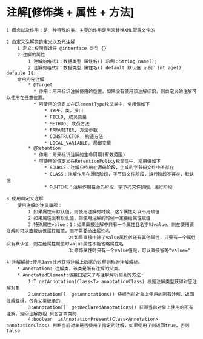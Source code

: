 # 注解[修饰类 + 属性 + 方法]
    1 概念以及作用：是一种特殊的类，主要的作用是用来替换XML配置文件的
    
    2 自定义注解类的定义以及元注解
        1 定义:权限修饰符 @interface 类型 {}
        2 注解的属性
            1 注解的格式1：数据类型 属性名() 示例：String name();
            2 注解的格式2：数据类型 属性名() default 默认值 示例：int age() defaule 18;
        常用的元注解
            * @Target
              * 作用：用来标识注解使用的位置，如果没有使用该注解标识，则自定义的注解可以使用在任意位置。
              * 可使用的值定义在ElementType枚举类中，常用值如下
                  * TYPE，类，接口
                  * FIELD, 成员变量
                  * METHOD, 成员方法
                  * PARAMETER, 方法参数
                  * CONSTRUCTOR, 构造方法
                  * LOCAL_VARIABLE, 局部变量
            * @Retention
              * 作用：用来标识注解的生命周期(有效范围)
              * 可使用的值定义在RetentionPolicy枚举类中，常用值如下
                  * SOURCE：注解只作用在源码阶段，生成的字节码文件中不存在
                  * CLASS：注解作用在源码阶段，字节码文件阶段，运行阶段不存在，默认值
                  * RUNTIME：注解作用在源码阶段，字节码文件阶段，运行阶段       
    
    3 使用自定义注解
        使用注解的注意事项：
            1 如果属性有默认值，则使用注解的时候，这个属性可以不用赋值
            2 如果属性没有默认值，则使用注解的时候一定要给属性赋值
            3 特殊属性value：1：如果直接注解中只有一个属性且名字叫value，则在使用该注解时可以直接给该属性赋值，而不需要给出属性名
                           2:如果直接中除了value属性外还有其他属性，只要有一个属性没有默认值，则在给属性赋值时value属性不能省略属性名
                           3:修饰属性时只有一个value值是，可以直接省略"value=" 
      
    4 注解解析:使用Java技术获得注解上数据的过程则称为注解解析。
        * Annotation: 注解类，该类是所有注解的父类。
        * AnnotatedElement:该接口定义了与注解解析相关的方法:
            1:T getAnnotation(Class<T> annotationClass) 根据注解类型获得对应注解对象
            2:Annotation[]  getAnnotations() 获得当前对象上使用的所有注解，返回注解数组，包含父类继承的
            3:Annotation[]  getDeclaredAnnotations() 获得当前对象上使用的所有注解，返回注解数组,只包含本类的
            4:boolean  isAnnotationPresent(Class<Annotation> annotationClass) 判断当前对象是否使用了指定的注解，如果使用了则返回true，否则false
